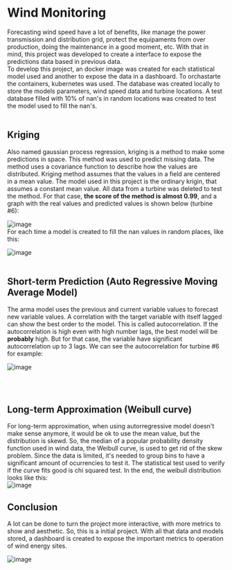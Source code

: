 # Wind Monitoring

Forecasting wind speed have a lot of benefits, like manage the power transmission and distribution grid, protect the equipaments from over production, 
doing the maintenance in a good moment, etc. 
With that in mind, this project was developed to create a interface to expose the predictions data based in previous data.<br>
To develop this project, an docker image was created for each statistical model used and another to expose the data in a dashboard.
To orchastarte the containers, kubernetes was used.
The database was created locally to store the models parameters, wind speed data and turbine locations.
A test database filled with 10% of nan's in random locations was created to test the model used to fill the nan's.<br><br>

## Kriging

Also named gaussian process regression, kriging is a method to make some predictions in space. This method was used to predict missing data.
The method uses a covariance function to describe how the values are distributed. Kriging method assumes that the values in a field are centered
in a mean value. The model used in this project is the ordinary krigin, that assumes a constant mean value. All data from a turbine was deleted
to test the method. 
For that case, **the score of the method is almost 0.99**, and a graph with the real values and predicted values is shown below (turbine #6):
<br>

![image](https://github.com/luizfreire96/windMonitoring/blob/main/krigingBuild/kriging.png)
<br>
For each time a model is created to fill the nan values in random places, like this: <br>

![image](https://github.com/luizfreire96/windMonitoring/blob/main/krigingBuild/nanfill.png)
<br><br>

## Short-term Prediction (Auto Regressive Moving Average Model)

The arma model uses the previous and current variable values to forecast new variable values.
A correlation with the target variable with itself lagged can show the best order to the model.
This is called autocorrelation. If the autocorrelation is high even with high number lags, the best model will be **probably** high.
But for that case, the variable have significant autocorrelation up to 3 lags. We can see the autocorrelation for turbine #6 for example:<br>

![image](https://github.com/luizfreire96/windMonitoring/blob/main/armaBuild/partial-autocorrelation.png)

<br><br>
## Long-term Approximation (Weibull curve)

For long-term approximation, when using autorregressive model doesn't make sense anymore, it would be ok to use the mean value,
but the distribution is skewd. So, the median of a popular probability density function used in wind data, the Weibull curve, is used
to get rid of the skew problem. Since the data is limited, it's needed to group bins to have a significant amount of ocurrencies to test it.
The statistical test used to verify if the curve fits good is chi squared test. In the end, the weibull distribution looks like this:
<br>
![image](https://github.com/luizfreire96/windMonitoring/blob/main/weibullBuild/weibulpdf.png)

## Conclusion

A lot can be done to turn the project more interactive, with more metrics to show and aesthetic. So, this is a initial project.
With all that data and models stored, a dashboard is created to expose the important metrics to operation of wind energy sites.<br>

![image](https://github.com/luizfreire96/windMonitoring/blob/main/app/dashboard.png)
